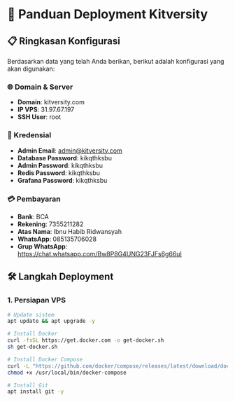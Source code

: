 # 🚀 Panduan Deployment Kitversity

## 📋 Ringkasan Konfigurasi

Berdasarkan data yang telah Anda berikan, berikut adalah konfigurasi yang akan digunakan:

### 🌐 Domain & Server
- **Domain**: kitversity.com
- **IP VPS**: 31.97.67.197
- **SSH User**: root

### 🔐 Kredensial
- **Admin Email**: admin@kitversity.com
- **Database Password**: kikqthksbu
- **Admin Password**: kikqthksbu
- **Redis Password**: kikqthksbu
- **Grafana Password**: kikqthksbu

### 💳 Pembayaran
- **Bank**: BCA
- **Rekening**: 7355211282
- **Atas Nama**: Ibnu Habib Ridwansyah
- **WhatsApp**: 085135706028
- **Grup WhatsApp**: https://chat.whatsapp.com/Bw8P8G4UNG23FJFs6g66uI

## 🛠️ Langkah Deployment

### 1. Persiapan VPS

```bash
# Update sistem
apt update && apt upgrade -y

# Install Docker
curl -fsSL https://get.docker.com -o get-docker.sh
sh get-docker.sh

# Install Docker Compose
curl -L "https://github.com/docker/compose/releases/latest/download/docker-compose-$(uname -s)-$(uname -m)" -o /usr/local/bin/docker-compose
chmod +x /usr/local/bin/docker-compose

# Install Git
apt install git -y